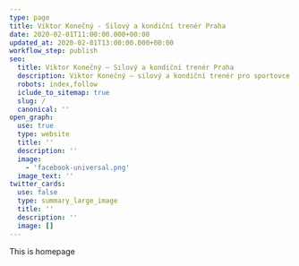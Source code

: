 ```yaml
---
type: page
title: Viktor Konečný - Silový a kondiční trenér Praha
date: 2020-02-01T11:00:00.000+00:00
updated_at: 2020-02-01T13:00:00.000+00:00
workflow_step: publish
seo:
  title: Viktor Konečný – Silový a kondiční trenér Praha
  description: Viktor Konečný – silový a kondiční trenér pro sportovce i běžné lidi, působící v Praze.
  robots: index,follow
  iclude_to_sitemap: true
  slug: /
  canonical: ''
open_graph:
  use: true
  type: website
  title: ''
  description: ''
  image:
    - 'facebook-universal.png'
  image_text: ''
twitter_cards:
  use: false
  type: summary_large_image
  title: ''
  description: ''
  image: []
---
```


This is homepage
